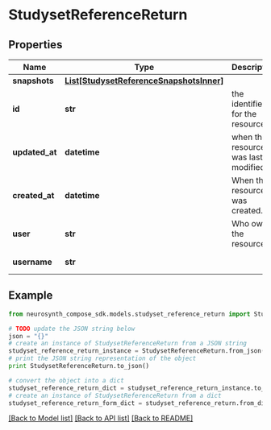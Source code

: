 # StudysetReferenceReturn


## Properties
Name | Type | Description | Notes
------------ | ------------- | ------------- | -------------
**snapshots** | [**List[StudysetReferenceSnapshotsInner]**](StudysetReferenceSnapshotsInner.md) |  | [optional] 
**id** | **str** | the identifier for the resource. | [optional] 
**updated_at** | **datetime** | when the resource was last modified. | [optional] [readonly] 
**created_at** | **datetime** | When the resource was created. | [optional] [readonly] 
**user** | **str** | Who owns the resource. | [optional] 
**username** | **str** |  | [optional] [readonly] 

## Example

```python
from neurosynth_compose_sdk.models.studyset_reference_return import StudysetReferenceReturn

# TODO update the JSON string below
json = "{}"
# create an instance of StudysetReferenceReturn from a JSON string
studyset_reference_return_instance = StudysetReferenceReturn.from_json(json)
# print the JSON string representation of the object
print StudysetReferenceReturn.to_json()

# convert the object into a dict
studyset_reference_return_dict = studyset_reference_return_instance.to_dict()
# create an instance of StudysetReferenceReturn from a dict
studyset_reference_return_form_dict = studyset_reference_return.from_dict(studyset_reference_return_dict)
```
[[Back to Model list]](../README.md#documentation-for-models) [[Back to API list]](../README.md#documentation-for-api-endpoints) [[Back to README]](../README.md)


